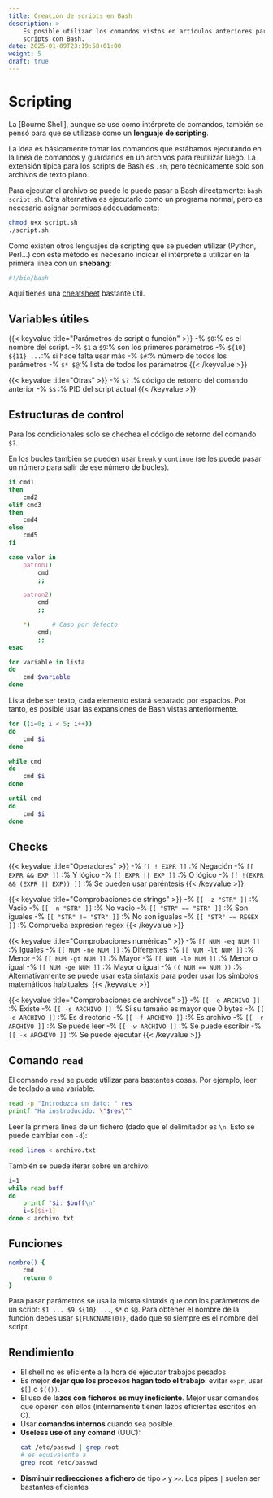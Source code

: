 ```yaml
---
title: Creación de scripts en Bash
description: >
    Es posible utilizar los comandos vistos en artículos anteriores para crear
    scripts con Bash.
date: 2025-01-09T23:19:58+01:00
weight: 5
draft: true
---
```


<!-- TODO: expandir y formatear mejor -->

# Scripting

La [Bourne Shell], aunque se use como intérprete de comandos, también se pensó
para que se utilizase como un **lenguaje de scripting**.

La idea es básicamente tomar los comandos que estábamos ejecutando en la línea
de comandos y guardarlos en un archivos para reutilizar luego. La extensión
típica para los scripts de Bash es `.sh`, pero técnicamente solo son archivos de
texto plano.

Para ejecutar el archivo se puede le puede pasar a Bash directamente: `bash
script.sh`. Otra alternativa es ejecutarlo como un programa normal, pero es
necesario asignar permisos adecuadamente:

```sh
chmod u+x script.sh
./script.sh
```

Como existen otros lenguajes de scripting que se pueden utilizar (Python,
Perl...) con este método es necesario indicar el intérprete a utilizar en la
primera línea con un **shebang**:

```sh
#!/bin/bash
```

Aquí tienes una [cheatsheet](https://devhints.io/bash) bastante útil.

## Variables útiles

{{< keyvalue title="Parámetros de script o función" >}}
-% `$0`:% es el nombre del script.
-% `$1` a `$9`:% son los primeros parámetros
-% `${10} ${11} ...`:% si hace falta usar más
-% `$#`:% número de todos los parámetros
-% `$* $@`:% lista de todos los parámetros
{{< /keyvalue >}}

{{< keyvalue title="Otras" >}}
-% `$?` :% código de retorno del comando anterior
-% `$$` :% PID del script actual
{{< /keyvalue >}}

## Estructuras de control

Para los condicionales solo se chechea el código de retorno del comando `$?`.

En los bucles también se pueden usar `break` y `continue` (se les puede pasar un
número para salir de ese número de bucles).

```bash
if cmd1
then
    cmd2
elif cmd3
then
    cmd4
else
    cmd5
fi
```

```bash
case valor in
    patron1)
        cmd
        ;;

    patron2)
        cmd
        ;;

    *)      # Caso por defecto
        cmd;
        ;;
esac
```

```bash
for variable in lista
do
    cmd $variable
done
```

Lista debe ser texto, cada elemento estará separado por espacios. Por tanto, es
posible usar las expansiones de Bash vistas anteriormente.

```bash
for ((i=0; i < 5; i++))
do
    cmd $i
done
```

```bash
while cmd
do
    cmd $i
done
```

```bash
until cmd
do
    cmd $i
done
```

## Checks

{{< keyvalue title="Operadores" >}}
-% `[[ ! EXPR ]]` :% Negación
-% `[[ EXPR && EXP ]]` :% Y lógico
-% `[[ EXPR || EXP ]]` :% O lógico
-% `[[ !(EXPR && (EXPR || EXP)) ]]` :% Se pueden usar paréntesis
{{< /keyvalue >}}

{{< keyvalue title="Comprobaciones de strings" >}}
-% `[[ -z "STR" ]]` :% Vacio
-% `[[ -n "STR" ]]` :% No vacio
-% `[[ "STR" == "STR" ]]` :% Son iguales
-% `[[ "STR" != "STR" ]]` :% No son iguales
-% `[[ "STR" ~= REGEX ]]` :% Comprueba expresión regex
{{< /keyvalue >}}

{{< keyvalue title="Comprobaciones numéricas" >}}
-% `[[ NUM -eq NUM ]]` :% Iguales
-% `[[ NUM -ne NUM ]]` :% Diferentes
-% `[[ NUM -lt NUM ]]` :% Menor
-% `[[ NUM -gt NUM ]]` :% Mayor
-% `[[ NUM -le NUM ]]` :% Menor o igual
-% `[[ NUM -ge NUM ]]` :% Mayor o igual
-% `(( NUM == NUM ))` :% Alternativamente se puede usar esta sintaxis para poder
usar los símbolos matemáticos habituales.
{{< /keyvalue >}}

{{< keyvalue title="Comprobaciones de archivos" >}}
-% `[[ -e ARCHIVO ]]` :% Existe
-% `[[ -s ARCHIVO ]]` :% Si su tamaño es mayor que 0 bytes
-% `[[ -d ARCHIVO ]]` :% Es directorio
-% `[[ -f ARCHIVO ]]` :% Es archivo
-% `[[ -r ARCHIVO ]]` :% Se puede leer
-% `[[ -w ARCHIVO ]]` :% Se puede escribir
-% `[[ -x ARCHIVO ]]` :% Se puede ejecutar
{{< /keyvalue >}}

## Comando `read`

El comando `read` se puede utilizar para bastantes cosas. Por ejemplo, leer de
teclado a una variable:

```bash
read -p "Introduzca un dato: " res
printf "Ha instroducido: \"$res\""
```

Leer la primera línea de un fichero (dado que el delimitador es `\n`. Esto se
puede cambiar con `-d`):

```bash
read linea < archivo.txt
```

También se puede iterar sobre un archivo:

```bash
i=1
while read buff
do
    printf "$i: $buff\n"
    i=$[$i+1]
done < archivo.txt
```


## Funciones

```bash
nombre() {
    cmd
    return 0
}
```

Para pasar parámetros se usa la misma sintaxis que con los parámetros de un
script: `$1 ... $9 ${10} ...`, `$*` o `$@`. Para obtener el nombre de la función
debes usar `${FUNCNAME[0]}`, dado que `$0` siempre es el nombre del script.

## Rendimiento

- El shell no es eficiente a la hora de ejecutar trabajos pesados
- Es mejor **dejar que los procesos hagan todo el trabajo**: evitar `expr`, usar
  `$[]` o `$(())`.
- El uso de **lazos con ficheros es muy ineficiente**. Mejor usar comandos que
  operen con ellos (internamente tienen lazos eficientes escritos en C).
- Usar **comandos internos** cuando sea posible.
- **Useless use of any comand** (UUC):
  ```bash
  cat /etc/passwd | grep root
  # es equivalente a
  grep root /etc/passwd
  ```
- **Disminuir redirecciones a fichero** de tipo `>` y `>>`. Los pipes `|` suelen
  ser bastantes eficientes


